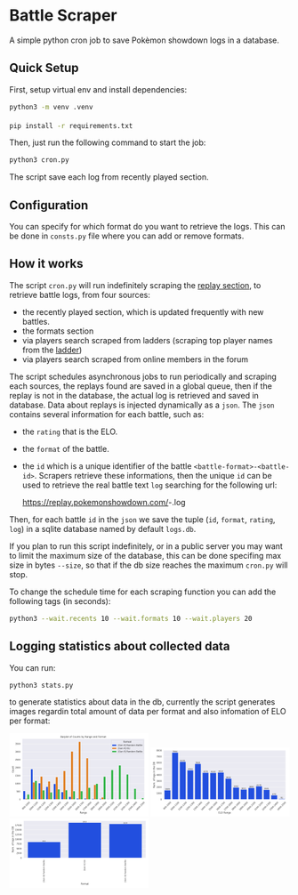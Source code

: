 # Battle Scraper
A simple python cron job to save Pokèmon showdown logs in a database.


## Quick Setup
First, setup virtual env and install dependencies:

```bash
python3 -m venv .venv

pip install -r requirements.txt
```

Then, just run the following command to start the job:

```bash
python3 cron.py
```
The script save each log from recently played section.

## Configuration
You can specify for which format do you want to retrieve the logs. This can be done in `consts.py` file where you can add or remove formats.

## How it works
The script `cron.py` will run indefinitely scraping the [replay section](https://replay.pokemonshowdown.com/), to retrieve battle logs, from four sources:
- the recently played section, which is updated frequently with new battles.
- the formats section
- via players search scraped from ladders (scraping top player names from the [ladder](https://pokemonshowdown.com/ladder))
- via players search scraped from online members in the forum

The script schedules asynchronous jobs to run periodically and scraping each sources, the replays found are saved in a global queue, then if the replay is not in the database, the actual log is retrieved and saved in database.
Data about replays is injected dynamically as a `json`. The `json` contains several information for each battle, such as:
- the `rating` that is the ELO.
- the `format` of the battle.
- the `id` which is a unique identifier of the battle `<battle-format>-<battle-id>`.
Scrapers retrieve these informations, then the unique `id` can be used to retrieve the real battle text `log` searching for the following url:

    https://replay.pokemonshowdown.com/<battle-format>-<battle-id>.log

Then, for each battle `id` in the `json` we save the tuple (`id`, `format`, `rating`, `log`) in a sqlite database named by default `logs.db`.

If you plan to run this script indefinitely, or in a public server you may want to limit the maximum size of the database, this can be done specifing max size in bytes `--size`, so that if the db size reaches the maximum `cron.py` will stop.

To change the schedule time for each scraping function you can add the following tags (in seconds):
```bash
python3 --wait.recents 10 --wait.formats 10 --wait.players 20
```
## Logging statistics about collected data
You can run:

```bash
python3 stats.py
```
to generate statistics about data in the db, currently the script generates images regardin total
amount of data per format and also infomation of ELO per format:

<img src="imgs/elo_per_format.png" alt="drawing" width=250/>
<img src="imgs/samples_per_rating.png" alt="drawing" width=250/>
<img src="imgs/samples_per_format.png" alt="drawing" width=250/>